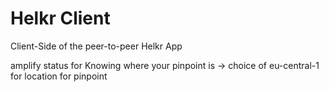 # Helkr Client
Client-Side of the peer-to-peer Helkr App

amplify status for Knowing where your pinpoint is
 -> choice of eu-central-1 for location for pinpoint